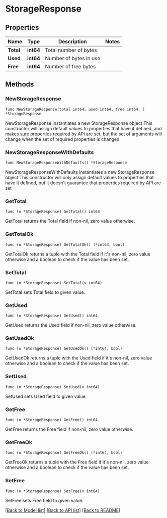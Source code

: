 # StorageResponse

## Properties

Name | Type | Description | Notes
------------ | ------------- | ------------- | -------------
**Total** | **int64** | Total number of bytes | 
**Used** | **int64** | Number of bytes in use | 
**Free** | **int64** | Number of free bytes | 

## Methods

### NewStorageResponse

`func NewStorageResponse(total int64, used int64, free int64, ) *StorageResponse`

NewStorageResponse instantiates a new StorageResponse object
This constructor will assign default values to properties that have it defined,
and makes sure properties required by API are set, but the set of arguments
will change when the set of required properties is changed

### NewStorageResponseWithDefaults

`func NewStorageResponseWithDefaults() *StorageResponse`

NewStorageResponseWithDefaults instantiates a new StorageResponse object
This constructor will only assign default values to properties that have it defined,
but it doesn't guarantee that properties required by API are set

### GetTotal

`func (o *StorageResponse) GetTotal() int64`

GetTotal returns the Total field if non-nil, zero value otherwise.

### GetTotalOk

`func (o *StorageResponse) GetTotalOk() (*int64, bool)`

GetTotalOk returns a tuple with the Total field if it's non-nil, zero value otherwise
and a boolean to check if the value has been set.

### SetTotal

`func (o *StorageResponse) SetTotal(v int64)`

SetTotal sets Total field to given value.


### GetUsed

`func (o *StorageResponse) GetUsed() int64`

GetUsed returns the Used field if non-nil, zero value otherwise.

### GetUsedOk

`func (o *StorageResponse) GetUsedOk() (*int64, bool)`

GetUsedOk returns a tuple with the Used field if it's non-nil, zero value otherwise
and a boolean to check if the value has been set.

### SetUsed

`func (o *StorageResponse) SetUsed(v int64)`

SetUsed sets Used field to given value.


### GetFree

`func (o *StorageResponse) GetFree() int64`

GetFree returns the Free field if non-nil, zero value otherwise.

### GetFreeOk

`func (o *StorageResponse) GetFreeOk() (*int64, bool)`

GetFreeOk returns a tuple with the Free field if it's non-nil, zero value otherwise
and a boolean to check if the value has been set.

### SetFree

`func (o *StorageResponse) SetFree(v int64)`

SetFree sets Free field to given value.



[[Back to Model list]](../README.md#documentation-for-models) [[Back to API list]](../README.md#documentation-for-api-endpoints) [[Back to README]](../README.md)


